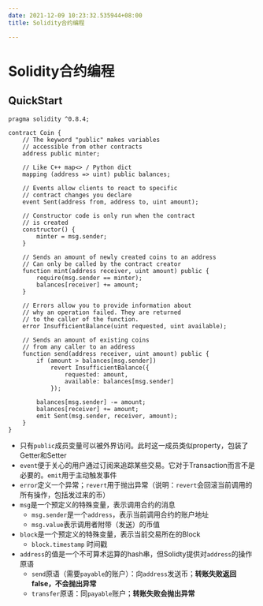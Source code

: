 ```yaml
---
date: 2021-12-09 10:23:32.535944+08:00
title: Solidity合约编程

---
```

# Solidity合约编程
## QuickStart
```solidity
pragma solidity ^0.8.4;

contract Coin {
    // The keyword "public" makes variables
    // accessible from other contracts
    address public minter;

    // Like C++ map<> / Python dict
    mapping (address => uint) public balances;

    // Events allow clients to react to specific
    // contract changes you declare
    event Sent(address from, address to, uint amount);

    // Constructor code is only run when the contract
    // is created
    constructor() {
        minter = msg.sender;
    }

    // Sends an amount of newly created coins to an address
    // Can only be called by the contract creator
    function mint(address receiver, uint amount) public {
        require(msg.sender == minter);
        balances[receiver] += amount;
    }

    // Errors allow you to provide information about
    // why an operation failed. They are returned
    // to the caller of the function.
    error InsufficientBalance(uint requested, uint available);

    // Sends an amount of existing coins
    // from any caller to an address
    function send(address receiver, uint amount) public {
        if (amount > balances[msg.sender])
            revert InsufficientBalance({
                requested: amount,
                available: balances[msg.sender]
            });

        balances[msg.sender] -= amount;
        balances[receiver] += amount;
        emit Sent(msg.sender, receiver, amount);
    }
}
```
- 只有`public`成员变量可以被外界访问。此时这一成员类似property，包装了Getter和Setter
- `event`便于关心的用户通过订阅来追踪某些交易。它对于Transaction而言不是必要的。`emit`用于主动触发事件
- `error`定义一个异常；`revert`用于抛出异常（说明：`revert`会回滚当前调用的所有操作，包括发过来的币）
- `msg`是一个预定义的特殊变量，表示调用合约的消息
  - `msg.sender`是一个`address`，表示当前调用合约的账户地址
  - `msg.value`表示调用者附带（发送）的币值
- `block`是一个预定义的特殊变量，表示当前交易所在的Block
  - `block.timestamp` 时间戳
- `address`的值是一个不可算术运算的hash串，但Solidty提供对`address`的操作原语
  - `send`原语（需要`payable`的账户）：向`address`发送币；**转账失败返回false，不会抛出异常**
  - `transfer`原语：同`payable`账户；**转账失败会抛出异常**